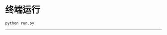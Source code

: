 # 终端运行

```shell
python run.py
```
****************************************************************************************************************************